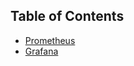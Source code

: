 ## Table of Contents
* [Prometheus](https://github.com/life4honor/TIL/tree/master/monitor/prometheus)
* [Grafana](https://github.com/life4honor/TIL/tree/master/monitor/grafana)
